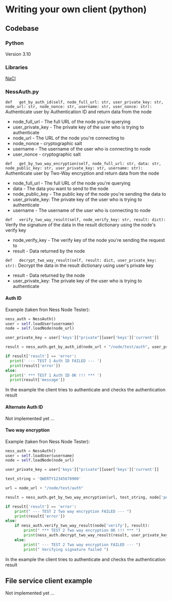 # Writing your own client (python)
## Codebase
### Python
Version 3.10
### Libraries
[NaCl](https://pypi.org/project/PyNaCl/)
### NessAuth.py
`def   get_by_auth_id(self, node_full_url: str, user_private_key: str, node_url: str, node_nonce: str, username: str, user_nonce: str):`
Authenticate user by Authentication ID and return data from the node
* node\_full\_url - The full URL of the node you're querying
* user\_private\_key - The private key of the user who is trying to authenticate
* node_url - The URL of the node you're connecting to
* node_nonce - cryptographic salt
* username - The username of the user who is connecting to node
* user_nonce - cryptographic salt

`def   get_by_two_way_encryption(self, node_full_url: str, data: str, node_public_key: str, user_private_key: str, username: str):`
Authenticate user by Two-Way encryption and return data from the node
* node\_full\_url - The full URL of the node you're querying
* data - The data you want to send to the node
* node_public_key - The public key of the node you're sending the data to
* user\_private\_key: The private key of the user who is trying to authenticate
* username - The username of the user who is connecting to node

`def   verify_two_way_result(self, node_verify_key: str, result: dict):`
Verify the signature of the data in the result dictionary using the node's verify key
 * node_verify_key - The verify key of the node you're sending the request to
 * result - Data returned by the node

`def   decrypt_two_way_result(self, result: dict, user_private_key: str):`
Decrypt the data in the result dictionary using user's private key
* result - Data returned by the node
* user\_private\_key: The private key of the user who is trying to authenticate

#### Auth ID
Example (taken fron Ness Node Tester):
```python
ness_auth = NessAuth()
user = self.loadUser(username)
node = self.loadNode(node_url)

user_private_key = user['keys']["private"][user['keys']['current']]

result = ness_auth.get_by_auth_id(node_url + "/node/test/auth", user_private_key, node_url, node["nonce"] username, user["nonce"])

if result['result'] == 'error':
  print(' --- TEST 1 Auth ID FAILED --- ')
  print(result['error'])
else:
  print(' *** TEST 1 Auth ID OK !!! *** ')
  print(result['message'])
```
In the example the client tries to authenticate and checks the authentication result
#### Alternate Auth ID
Not implemented yet ...
#### Two way encryption
Example (taken fron Ness Node Tester):
```python
ness_auth = NessAuth()
user = self.loadUser(username)
node = self.loadNode(node_url)

user_private_key = user['keys']["private"][user['keys']['current']]

test_string = 'QWERTY12345678900'

url = node_url + "/node/test/auth"

result = ness_auth.get_by_two_way_encryption(url, test_string, node['public'], user_private_key, username)

if result['result'] == 'error':
	print(" --- TEST 2 Two way encryption FAILED --- ")
	print(result['error'])
else:
	if ness_auth.verify_two_way_result(node['verify'], result):
		print(" *** TEST 2 Two way encryption OK !!! *** ")
		print(ness_auth.decrypt_two_way_result(result, user_private_key))
	else:
		print(" --- TEST 2 Two way encryption FAILED --- ")
		print(" Verifying signature failed ")
```
In the example the client tries to authenticate and checks the authentication result
## File service client example
Not implemented yet ...
